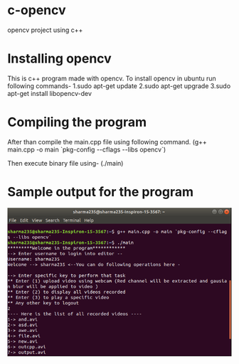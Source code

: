 # c-opencv
opencv project using c++
# Installing opencv
This is c++ program made with opencv. To install opencv in ubuntu run following commands-
1.sudo apt-get update
2.sudo apt-get upgrade
3.sudo apt-get install libopencv-dev

# Compiling the program
After than compile the main.cpp file using following command.
(g++ main.cpp -o main \`pkg-config --cflags --libs opencv\`)

Then execute binary file using- 
(./main)

# Sample output for the program
![showing files](images/files.png)
